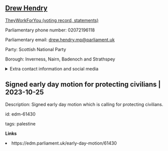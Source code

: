 ## <a href="https://members.parliament.uk/member/4467/contact">Drew Hendry</a>

<a href="https://www.theyworkforyou.com/mp/25382/drew_hendry/inverness%2C_nairn%2C_badenoch_and_strathspey">TheyWorkForYou (voting record, statements)</a> 

Parliamentary phone number: 02072196118 

Parliamentary email: drew.hendry.mp@parliament.uk 

Party: Scottish National Party 

Borough: Inverness, Nairn, Badenoch and Strathspey 

<details><summary>Extra contact information and social media</summary> 
<li>Website: http://drewhendrymp.scot/</li>
<li>Twitter: https://twitter.com/drewhendrysnp</li>
<li>Constituency office phone number: 01463611024</li>
<li>Constituency office email:</li>
<li>Facebook:</li>
<li>Instagram:</li>
<li>Youtube:</li>
<li>Linkedin:</li>
<li>Government department phone number:</li>
<li>Government department email:</li>
<li>Threads:</li>
<li>Party office phone number:</li>
<li>Party office email:</li>
<li>Tiktok:</li>
</details>

## Signed early day motion for protecting civilians | 2023-10-25

Description: Signed early day motion which is calling for protecting civilians. 
 
id: edm-61430 

tags: palestine 

**Links** 
 <li>https://edm.parliament.uk/early-day-motion/61430</li>
